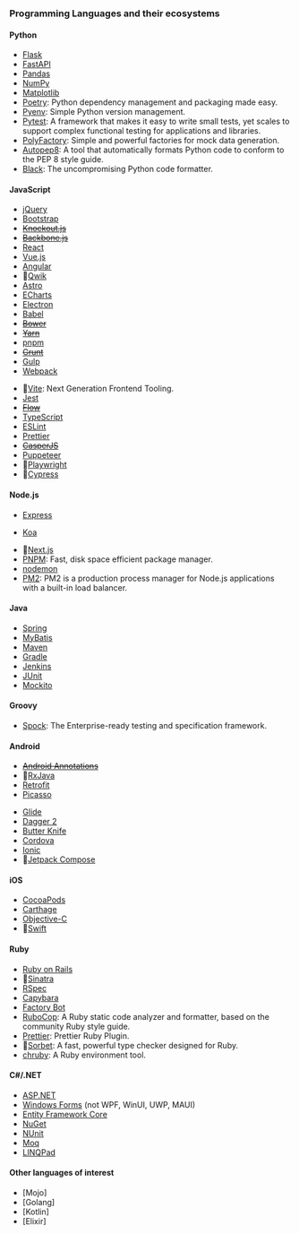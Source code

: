 ### Programming Languages and their ecosystems

#### Python

- [Flask](https://www.flask.com/)
- [FastAPI](https://www.fastapi.com/)
- [Pandas](https://www.pandas.pydata.org/)
- [NumPy](https://www.numpy.org/)
- [Matplotlib](https://www.matplotlib.org/)
  <!-- - [SciPy](https://www.scipy.org/) -->
  <!-- - 👀[Scikit-learn](https://www.scikit-learn.org/) -->
  <!-- - 👀[PyTorch](https://www.pytorch.org/) -->
- [Poetry](https://python-poetry.org/): Python dependency management and packaging made easy.
- [Pyenv](https://pyenv.org/): Simple Python version management.
- [Pytest](https://www.pytest.org/): A framework that makes it easy to write small tests, yet scales to support complex functional testing for applications and libraries.
- [PolyFactory](https://polyfactory.litestar.dev/): Simple and powerful factories for mock data generation.
- [Autopep8](https://www.autopep8.org/): A tool that automatically formats Python code to conform to the PEP 8 style guide.
- [Black](https://black.readthedocs.io/): The uncompromising Python code formatter.

#### JavaScript

- [jQuery](https://www.jquery.com/)
- [Bootstrap](https://www.bootstrap.com/)
- ~~[Knockout.js](https://www.knockoutjs.com/)~~
- ~~[Backbone.js](https://www.backbonejs.org/)~~
- [React](https://reactjs.org/)
- [Vue.js](https://vuejs.org/)
- [Angular](https://angular.io/)
  <!-- - [Jekyll](https://jekyllrb.com/) -->
  <!-- - [Gatsby](https://www.gastbyjs.org/) -->
- 👀[Qwik](https://qwik.builder.io/)
- [Astro](https://www.astrobetter.com/)
- [ECharts](https://echarts.apache.org/)
- [Electron](https://www.electronjs.org/)
- [Babel](https://www.babeljs.io/)
- ~~[Bower](https://bower.io/)~~
- ~~[Yarn](https://yarnpkg.com/)~~
- [pnpm](https://pnpm.io/)
- ~~[Grunt](https://www.gruntjs.com/)~~
- [Gulp](https://www.gulpjs.com/)
- [Webpack](https://www.webpack.js.org/)
<!-- - [Rollup](https://www.rollupjs.org/) -->
- 👀[Vite](https://www.vitejs.dev/): Next Generation Frontend Tooling.
- [Jest](https://www.jestjs.io/)
- ~~[Flow](https://flow.org/)~~
- [TypeScript](https://typescriptlang.org/)
- [ESLint](https://www.eslint.org/)
- [Prettier](https://www.prettier.io/)
- ~~[CasperJS](https://github.com/casperjs/casperjs>)~~
- [Puppeteer](https://pptr.dev/)
- 👀[Playwright](https://www.playwright.dev/)
- 👀[Cypress](https://www.cypress.io/)

#### Node.js

- [Express](https://www.expressjs.com/)
<!-- - [NestJS](https://www.nestjs.com/) -->
- [Koa](https://www.koa.com/)
<!-- - [Nuxt.js](https://www.nuxtjs.com/) -->
- 👀[Next.js](https://www.nextjs.com/)
- [PNPM](https://pnpm.io/): Fast, disk space efficient package manager.
- [nodemon](https://www.npmjs.com/package/nodemon)
- [PM2](https://www.pm2.io/): PM2 is a production process manager for Node.js applications with a built-in load balancer.

#### Java

- [Spring](https://www.spring.io/)
- [MyBatis](https://www.mybatis.org/)
- [Maven](https://www.maven.apache.org/)
- [Gradle](https://www.gradle.org/)
- [Jenkins](https://www.jenkins.io/)
- [JUnit](https://junit.org/)
- [Mockito](https://mokito.org/)

#### Groovy

- [Spock](https://www.spockframework.org/): The Enterprise-ready testing and specification framework.

#### Android

- ~~[Android Annotations](https://github.com/androidannotations/androidannotations/)~~
- 👀[RxJava](https://www.rxjava.org/)
- [Retrofit](https://square.github.io/retrofit/)
- [Picasso](https://square.github.io/picasso/)
<!-- - [OkHttp](https://square.github.io/okhttp/) -->
- [Glide](bumptech.github.io/glide/)
- [Dagger 2](https://www.dagger.dev/)
- [Butter Knife](http://jakewharton.github.io/butterknife/)
- [Cordova](https://cordova.apache.org/)
- [Ionic](https://ionicframework.com/)
- 👀[Jetpack Compose](https://developer.android.com/jetpack/compose)

#### iOS

- [CocoaPods](https://www.cocoapods.org/)
- [Carthage](https://www.carthage.com/)
- [Objective-C](https://www.objc.io/)
- 👀[Swift](https://www.swift.org/)

#### Ruby

- [Ruby on Rails](https://www.rubyonrails.org/)
- 👀[Sinatra](https://sinatrarb.com/)
- [RSpec](https://rspec.info/)
- [Capybara](https://www.capybara.com/)
- [Factory Bot](https://thoughtbot.com/)
- [RuboCop](https://www.rubocop.org/): A Ruby static code analyzer and formatter, based on the community Ruby style guide.
- [Prettier](https://github.com/prettier/plugin-ruby): Prettier Ruby Plugin.
- 👀[Sorbet](https://sorbet.org/): A fast, powerful type checker designed for Ruby.
- [chruby](https://github.com/postmodern/chruby/): A Ruby environment tool.

#### C#/.NET

- [ASP.NET](https://www.asp.net/)
- [Windows Forms](https://dotnet.microsoft.com/en-us/apps/desktop) (not WPF, WinUI, UWP, MAUI)
- [Entity Framework Core](https://www.entityframeworkcore.com/)
- [NuGet](https://www.nuget.org/)
- [NUnit](https://www.nunit.org/)
- [Moq](https://devlooped.com/moq)
- [LINQPad](https://www.linqpad.net/)

#### Other languages of interest

- [Mojo]
- [Golang]
- [Kotlin]
- [Elixir]
